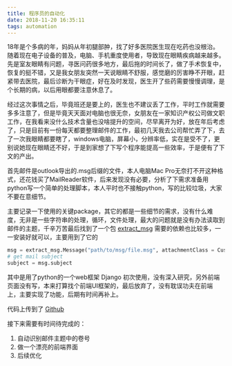 ```yaml
---
title: 程序员的自动化
date: 2018-11-20 16:35:11
tags: automation
---
```


18年是个多病的年，妈妈从年初腿部肿，找了好多医院医生现在吃药也没根治。随着现在电子设备的普及，电脑、手机重度使用者，导致现在眼睛疾病越来越多。先是室友眼睛有问题，寻医问药很多地方，最后拖的时间长了，做了手术恢复中，恢复的挺不错，又是我女朋友突然一天说眼睛不舒服，感觉磨的厉害睁不开眼，赶紧带去医院，最后诊断为干眼症，好在及时发现，医生开了些药需要慢慢调理，是个长期的病，以后用眼都要注意休息了。

经过这次事情之后，毕竟班还是要上的，医生也不建议丢了工作，平时工作就需要多多注意了，但是毕竟天天面对电脑也很无奈，女朋友在一家知识产权公司做文职工作，在我看来没什么技术含量也没啥提升的空间，尽早离开为好，放在年后考虑了，只是目前有一份每天都要整理邮件的工作，最初几天我去公司帮忙弄了下，去了一次我眼睛都要瞎了，windows电脑，屏幕小，分辨率低，实在是受不了，更别说她现在眼睛还不好，于是到家想了下写个程序能提高一些效率，于是便有了下文的产出。

首先邮件是outlook导出的.msg后缀的文件，本人电脑Mac Pro无奈打不开这种格式，还花钱买了MailReader软件，后来发现没有必要，分析了下需求准备用python写一个简单的处理脚本，本人平时也不接触python，写的比较垃圾，大家不要在意细节。

主要记录一下使用的关键package，其它的都是一些细节的需求，没有什么难度，无非是一些字符串的处理，循环，文件处理，最大的问题就是没有办法读取到邮件的主题，千辛万苦最后找到了一个包 [extract_msg](https://github.com/mattgwwalker/msg-extractor) 需要的依赖也比较多，一一安装好就可以，主要用到了它的

```python
msg = extract_msg.Message("path/to/msg/file.msg", attachmentClass = CustomAttachmentClass)
# get mail subject
subject = msg.subject
```

其中是用了python的一个web框架 Django 初次使用，没有深入研究，另外前端页面没有写，本来打算找个前端UI框架的，最后放弃了，没有耽误功夫在前端上，主要实现了功能，后期有时间再补上。

代码上传到了 [Github](https://github.com/zhouyb-cn/mail-system-tool) 

接下来需要有时间待完成的：

1. 自动识别邮件主题中的卷号
2. 做一个漂亮的前端界面
3. 后续优化


